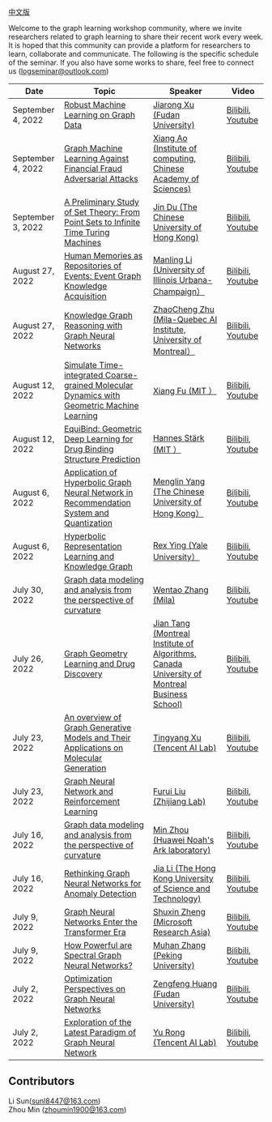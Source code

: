 [中文版](https://github.com/logseminar/Schedule/blob/main/schedule-zh.md)

Welcome to the graph learning workshop community, where we invite researchers related to graph learning to share their recent work every week. It is hoped that this community can provide a platform for researchers to learn, collaborate and communicate. The following is the specific schedule of the seminar. If you also have some works to share, feel free to connect us (logseminar@outlook.com)


| Date         |   Topic  | Speaker  |Video           |
| --------     | -------- | -------- | --------         |
|  September 4, 2022 | [Robust Machine Learning on Graph Data ](https://mp.weixin.qq.com/s/sH7Ifp_zAFL6QmIfzbvPiw)  | [Jiarong Xu (Fudan University)](https://galina0217.github.io/)|[Bilibili](https://www.bilibili.com/video/BV1VP4y1Z7F8?spm_id_from=333.999.0.0), [Youtube](https://www.youtube.com/watch?v=AhFkyxVJxP4)  |
|  September 4, 2022 | [Graph Machine Learning Against Financial Fraud Adversarial Attacks ](https://mp.weixin.qq.com/s/TWym3Kb1uHCs4wMho0Q7Zg)  | [Xiang Ao (Institute of computing, Chinese Academy of Sciences)](https://aoxaustin.github.io/)|[Bilibili](https://www.bilibili.com/video/BV1Rd4y1g7iS?spm_id_from=333.999.0.0), [Youtube](https://www.youtube.com/watch?v=AhFkyxVJxP4)  |
|  September 3, 2022 | [A Preliminary Study of Set Theory: From Point Sets to Infinite Time Turing Machines](https://mp.weixin.qq.com/s/IA5yKT15kwX31KcZtRprpg)  | [Jin Du (The Chinese University of Hong Kong)](https://dblp.uni-trier.de/pid/49/604.html)|[Bilibili](https://www.bilibili.com/video/BV1yP411V7bd?spm_id_from=333.999.0.0), [Youtube](https://www.youtube.com/watch?v=AhFkyxVJxP4)  |
| August 27, 2022  |[Human Memories as Repositories of Events: Event Graph Knowledge Acquisition](https://mp.weixin.qq.com/s/rFGNNghTMBKUNSKCoquBxA)    | [ Manling Li (University of Illinois Urbana-Champaign）](https://limanling.github.io/)     | [Bilibili](https://www.bilibili.com/video/BV1ge4y1Y7h2?spm_id_from=333.999.0.0), [Youtube](https://www.youtube.com/watch?v=AhFkyxVJxP4) |
| August 27, 2022  |[Knowledge Graph Reasoning with Graph Neural Networks](https://mp.weixin.qq.com/s/U-PdevNbuHvURa4da9QdSQ)    | [ ZhaoCheng Zhu (Mila-Quebec AI Institute, University of Montreal）](https://kiddozhu.github.io/)     | [Bilibili](https://www.bilibili.com/video/BV1GP4y1f7KK?share_source=copy_web&vd_source=b018fe2cabf13e7002416b2522c321e9), [Youtube](https://www.youtube.com/watch?v=AhFkyxVJxP4) |
| August 12, 2022  |[Simulate Time-integrated Coarse-grained Molecular Dynamics with Geometric Machine Learning](https://mp.weixin.qq.com/s/_BIIPYbD_7JjpCR7QqEl5Q)    | [ Xiang Fu (MIT ）](https://xiangfu.co/)     | [Bilibili](https://www.bilibili.com/video/BV1gW4y187ny?spm_id_from=333.999.0.0), [Youtube](https://www.youtube.com/watch?v=AhFkyxVJxP4) |
| August 12, 2022  |[EquiBind: Geometric Deep Learning for Drug Binding Structure Prediction](https://mp.weixin.qq.com/s/vIBmfom5S5TU-537yIztmA)    | [ Hannes Stärk  (MIT ）](https://hannes-stark.com)     | [Bilibili](https://space.bilibili.com/379472457/video), [Youtube](https://www.youtube.com/watch?v=AhFkyxVJxP4) |
| August 6, 2022  |[Application of Hyperbolic Graph Neural Network in Recommendation System and Quantization](https://mp.weixin.qq.com/s/n2-zwadP-nM_EavwJtzj_A)    | [ Menglin Yang (The Chinese University of Hong Kong）](https://dl.acm.org/profile/99659850068)     | [Bilibili](https://www.bilibili.com/video/BV18T411E71z?share_source=copy_web&vd_source=b018fe2cabf13e7002416b2522c321e9), [Youtube](https://www.youtube.com/watch?v=AhFkyxVJxP4) |
| August 6, 2022  |[Hyperbolic Representation Learning and Knowledge Graph](https://mp.weixin.qq.com/s/1mAs7EDWL4x3LWdgjPPTFQ)     | [Rex Ying (Yale University）](https://scholar.google.com/citations?hl=zh-CN&user=6fqNXo)     | [Bilibili](https://www.bilibili.com/video/BV1UU4y1C7Ro/), [Youtube](https://www.youtube.com/watch?v=AhFkyxVJxP4) |
|  July 30, 2022 | [Graph data modeling and analysis from the perspective of curvature](https://mp.weixin.qq.com/s/VRSfZKe1Hv0hCub075UvfA)  | [Wentao Zhang (Mila)](https://zwt233.github.io)  | [Bilibili](https://www.bilibili.com/video/BV1GY4y1w736?spm_id_from=333.880.my_history.page.click), [Youtube](https://youtu.be/FnsVQI82Pas)  |
|  July 26, 2022 | [Graph Geometry Learning and Drug Discovery](https://mp.weixin.qq.com/s/FUvsCp5-UWJVA_xJjk7jdg)  | [Jian Tang (Montreal Institute of Algorithms, Canada University of Montreal Business School)](https://www.jian-tang.com/)|[Bilibili](https://www.bilibili.com/video/BV18T411E71z?share_source=copy_web&vd_source=b018fe2cabf13e7002416b2522c321e9), [Youtube](https://www.youtube.com/watch?v=AhFkyxVJxP4)  |
|  July 23, 2022 | [An overview of Graph Generative Models and Their Applications on Molecular Generation](https://mp.weixin.qq.com/s/MguYGWm_F7uiQ6Bf__V96w)  | [Tingyang Xu (Tencent AI Lab)](https://scholar.google.com.sg/citations?user=P8WYyYIAAAAJ&hl=zh-CN)|[Bilibili](https://space.bilibili.com/379472457), [Youtube](https://youtu.be/OsWY7UNLcVU)  |
|  July 23, 2022 | [Graph Neural Network and Reinforcement Learning](https://mp.weixin.qq.com/s/q8oW00Hz2hi0gBs2pyiBtA)  | [Furui Liu (Zhijiang Lab)](https://xs2.dailyheadlines.cc/citations?user=DJY8NXMAAAAJ&hl=zh-CN&oi=sra)|[Bilibili](https://space.bilibili.com/379472457), [Youtube](https://youtu.be/OsWY7UNLcVU)  |
|  July 16, 2022 | [Graph data modeling and analysis from the perspective of curvature](https://mp.weixin.qq.com/s/VRSfZKe1Hv0hCub075UvfA)  | [Min Zhou (Huawei Noah's Ark laboratory)](https://scholar.google.com.sg/citations?user=P8WYyYIAAAAJ&hl=zh-CN)|[Bilibili](https://space.bilibili.com/379472457), [Youtube](https://youtu.be/OsWY7UNLcVU)  |
|  July 16, 2022 | [Rethinking Graph Neural Networks for Anomaly Detection](https://mp.weixin.qq.com/s/zIsD3_70WhtDrS-XdReYKQ)  | [Jia Li (The Hong Kong University of Science and Technology)](https://facultyprofiles.hkust-gz.edu.cn/faculty-personal-page?id=286)  | [Bilibili](https://www.bilibili.com/video/BV1BG411p7og?spm_id_from=333.999.0.0), [Youtube](https://youtu.be/T6F48XYl8Ao)  |
|  July 9, 2022 | [Graph Neural Networks Enter the Transformer Era](https://mp.weixin.qq.com/s/ATHLYcUEZJWyvvMta0tkyw)  | [Shuxin Zheng (Microsoft Research Asia)](https://www.microsoft.com/en-us/research/people/shuz/)  | [Bilibili](https://www.bilibili.com/video/BV1sB4y1H7pH?share_source=copy_web), [Youtube](https://www.youtube.com/channel/UCisW6IeDGiDDoJzWj3cP1fg/videos)  |
|  July 9, 2022 | [How Powerful are Spectral Graph Neural Networks?](https://mp.weixin.qq.com/s/hQMfBEGE97iX_uT_Ajeh7w)  | [Muhan Zhang (Peking University)](https://muhanzhang.github.io/)  | [Bilibili](https://www.bilibili.com/video/BV1eU4y1D7Gv?share_source=copy_web), [Youtube](https://www.youtube.com/channel/UCisW6IeDGiDDoJzWj3cP1fg/videos)  |
| July 2, 2022 | [Optimization Perspectives on Graph Neural Networks](https://mp.weixin.qq.com/s/-xKiXaCp_DwuF9QcrCNXuQ)     | [Zengfeng Huang (Fudan University)](https://zengfenghuang.github.io/)     | [Bilibili](https://www.bilibili.com/video/BV1xY4y1E7uN?share_source=copy_web&vd_source=b018fe2cabf13e7002416b2522c321e), [Youtube](https://youtu.be/Q7dYNqdPz-w) |
|  July 2, 2022 | [Exploration of the Latest Paradigm of Graph Neural Network](https://mp.weixin.qq.com/s/hikAMEJ_x8A09qrWNPt5DQ)  | [Yu Rong (Tencent AI Lab)](https://scholar.google.com/citations?hl=zh-CN&user=itezhEMAAAAJ)  | [Bilibili](https://www.bilibili.com/video/BV1CW4y1z7sk?spm_id_from=333.999.0.0&vd_source=8f32aab17421333b494b31ddd9a09011), [Youtube](https://youtu.be/Q7dYNqdPz-w)  |






## Contributors

Li Sun(sunl8447@163.com)\
Zhou Min (zhoumin1900@163.com)



